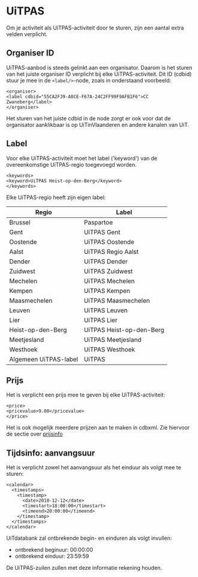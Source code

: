 ---
---

# UiTPAS

Om je activiteit als UiTPAS-activiteit door te sturen, zijn een aantal extra velden verplicht.

## Organiser ID

UiTPAS-aanbod is steeds gelinkt aan een organisator. Daarom is het sturen van het juiste organiser ID verplicht bij elke UiTPAS-activiteit. Dit ID (cdbid) stuur je mee in de ```<label/>```-node, zoals in onderstaand voorbeeld:

```
<organiser>
<label cdbid="55CA2F39-A8CE-F67A-24C2FF99F9AFB1F6">CC Zwaneberg</label>
</organiser>
```

Het sturen van het juiste cdbid in de node zorgt er ook voor dat de organisator aanklikbaar is op UiTinVlaanderen en andere kanalen van UiT. 

## Label

Voor elke UiTPAS-activiteit moet het label ('keyword') van de overeenkomstige UiTPAS-regio toegevoegd worden.

```
<keywords>
<keyword>UiTPAS Heist-op-den-Berg</keyword>
</keywords>
```

Elke UiTPAS-regio heeft zijn eigen label:

| Regio | Label | 
| -- | -- |
| Brussel | Paspartoe | 
| Gent | UiTPAS Gent | 
| Oostende | UiTPAS Oostende | 
| Aalst | UiTPAS Regio Aalst  |
| Dender | UiTPAS Dender |
| Zuidwest | UiTPAS Zuidwest |
| Mechelen | UiTPAS Mechelen |
| Kempen | UiTPAS Kempen |
| Maasmechelen | UiTPAS Maasmechelen |
| Leuven | UiTPAS Leuven |
| Lier | UiTPAS Lier |
| Heist-op-den-Berg | UiTPAS Heist-op-den-Berg |
| Meetjesland | UiTPAS Meetjesland |
| Westhoek | UiTPAS Westhoek |
| Algemeen UiTPAS-label | UiTPAS  |

## Prijs

Het is verplicht een prijs mee te geven bij elke UiTPAS-activiteit:

```
<price>
<pricevalue>9.00</pricevalue>
</price>
```

Het is ook mogelijk meerdere prijzen aan te maken in cdbxml. Zie hiervoor de sectie over [prijsinfo](http://documentatie.uitdatabank.be/content/cdbxml/latest/tipsentricks/prijsinfo/)

## Tijdsinfo: aanvangsuur

Het is verplicht zowel het aanvangsuur als het einduur als volgt mee te sturen: 


```
<calendar>
  <timestamps>
    <timestamp>
      <date>2010-12-12</date>
      <timestart>18:00:00</timestart>
      <timeend>20:00:00</timeend>
    </timestamp>
  </timestamps>
</calendar>
```

UiTdatabank zal ontbrekende begin- en einduren als volgt invullen:
- ontbrekend beginuur: 00:00:00
- ontbrekend einduur: 23:59:59 

De UiTPAS-zuilen zullen met deze informatie rekening houden.
